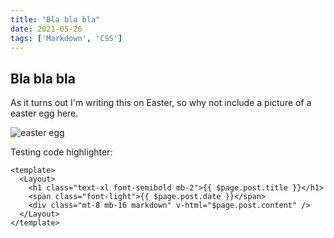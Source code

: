 ```yaml
---
title: "Bla bla bla"
date: 2021-05-26
tags: ['Markdown', 'CSS']
---
```


## Bla bla bla

As it turns out I'm writing this on Easter,
so why not include a picture of a easter egg here.

![easter egg](https://images.unsplash.com/photo-1457301353672-324d6d14f471?ixlib=rb-1.2.1&ixid=eyJhcHBfaWQiOjEyMDd9&auto=format&fit=crop&w=500&q=80)



Testing code highlighter:
```vue
<template>
  <Layout>
    <h1 class="text-xl font-semibold mb-2">{{ $page.post.title }}</h1>
    <span class="font-light">{{ $page.post.date }}</span>
    <div class="mt-8 mb-16 markdown" v-html="$page.post.content" />
  </Layout>
</template>

```
